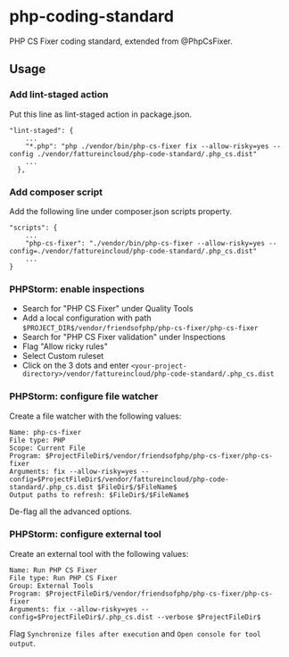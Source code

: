 # php-coding-standard
PHP CS Fixer coding standard, extended from @PhpCsFixer.

## Usage

### Add lint-staged action
Put this line as lint-staged action in package.json.
```
"lint-staged": {
    ...
    "*.php": "php ./vendor/bin/php-cs-fixer fix --allow-risky=yes --config ./vendor/fattureincloud/php-code-standard/.php_cs.dist"
    ...
  },
```

### Add composer script
Add the following line under composer.json scripts property.
```
"scripts": {
    ...
    "php-cs-fixer": "./vendor/bin/php-cs-fixer --allow-risky=yes --config=./vendor/fattureincloud/php-code-standard/.php_cs.dist"
    ...
}
```

### PHPStorm: enable inspections
- Search for "PHP CS Fixer" under Quality Tools
- Add a local configuration with path `$PROJECT_DIR$/vendor/friendsofphp/php-cs-fixer/php-cs-fixer`
- Search for "PHP CS Fixer validation" under Inspections
- Flag "Allow ricky rules"
- Select Custom ruleset
- Click on the 3 dots and enter `<your-project-directory>/vendor/fattureincloud/php-code-standard/.php_cs.dist`

### PHPStorm: configure file watcher
Create a file watcher with the following values:
```
Name: php-cs-fixer
File type: PHP
Scope: Current File
Program: $ProjectFileDir$/vendor/friendsofphp/php-cs-fixer/php-cs-fixer
Arguments: fix --allow-risky=yes --config=$ProjectFileDir$/vendor/fattureincloud/php-code-standard/.php_cs.dist $FileDir$/$FileName$
Output paths to refresh: $FileDir$/$FileName$
```
De-flag all the advanced options.

### PHPStorm: configure external tool
Create an external tool with the following values:
```
Name: Run PHP CS Fixer
File type: Run PHP CS Fixer
Group: External Tools
Program: $ProjectFileDir$/vendor/friendsofphp/php-cs-fixer/php-cs-fixer
Arguments: fix --allow-risky=yes --config=$ProjectFileDir$/.php_cs.dist --verbose $ProjectFileDir$
```
Flag `Synchronize files after execution` and `Open console for tool output`.
